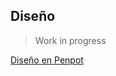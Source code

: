 ## Diseño
> Work in progress

[Diseño en Penpot](https://design.penpot.app/#/view/293a2d3f-de7f-80de-8004-84378027ce44?page-id=293a2d3f-de7f-80de-8004-84378027ce45&section=interactions&index=0&share-id=502c5b43-61ea-81d3-8004-8807ad64ce2d&zoom=fill)


